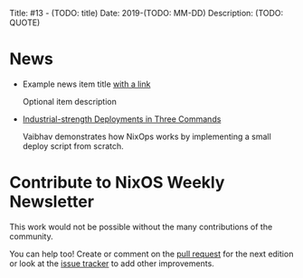 Title: #13 - (TODO: title)
Date: 2019-(TODO: MM-DD)
Description: (TODO: QUOTE)

# News

- Example news item title [with a link](http://example.com)

  Optional item description

- [Industrial-strength Deployments in Three Commands](https://vaibhavsagar.com/blog/2019/08/22/industrial-strength-deployments/)

  Vaibhav demonstrates how NixOps works by implementing a small deploy script from scratch.

# Contribute to NixOS Weekly Newsletter

This work would not be possible without the many contributions of the community.

You can help too! Create or comment on the [pull request](https://github.com/NixOS/nixos-weekly/pulls)
for the next edition or look at the
[issue tracker](https://github.com/NixOS/nixos-weekly/issues) to add other improvements.

